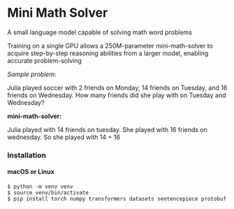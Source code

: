 # Mini Math Solver

A small language model capable of solving math word problems

Training on a single GPU allows a 250M-parameter mini-math-solver to acquire step-by-step reasoning abilities from a larger model, enabling accurate problem-solving

*Sample problem:*

Julia played soccer with 2 friends on Monday, 14 friends on Tuesday, and 16 friends on Wednesday. How many friends did she play with on Tuesday and Wednesday? 

**mini-math-solver:**

Julia played with 14 friends on tuesday. She played with 16 friends on wednesday. So she played with 14 + 16  


### Installation

#### macOS or Linux

```shell
$ python -m venv venv
$ source venv/bin/activate
$ pip install torch numpy transformers datasets sentencepiece protobuf
```
